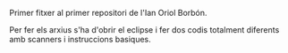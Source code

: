 Primer fitxer al primer repositori de l'Ian Oriol Borbón.

Per fer els arxius s'ha d'obrir el eclipse i fer dos codis totalment diferents amb scanners i instruccions basiques.